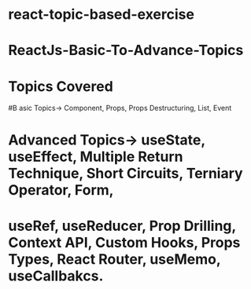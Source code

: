 # react-topic-based-exercise
# ReactJs-Basic-To-Advance-Topics 
# Topics Covered
#B asic Topics-> Component, Props, Props Destructuring, List, Event
# Advanced Topics-> useState, useEffect, Multiple Return Technique, Short Circuits, Terniary Operator, Form,
# useRef, useReducer, Prop Drilling, Context API, Custom Hooks, Props Types, React Router, useMemo, useCallbakcs.

